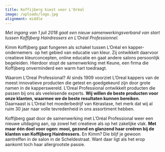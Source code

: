 ```yaml
---
title: Koffijberg kiest voor L'Oréal
image: /uploads/logo.jpg
alignment: middle
---
```


*Met ingang van 1 juli 2018 gaat een nieuw samenwerkingsverband van start tussen Koffijberg Hairdressers en L’Or&eacute;al Professionnel.*

Kimm Koffijberg gaat fungeren als schakel tussen L’Or&eacute;al en kapper- ondernemers&nbsp; op het gebied van educatie van kleur. Zij ontwikkelt daarvoor creatieve kleurconcepten, online educatie en gaat andere salons persoonlijk begeleiden. Hierdoor stopt de samenwerking met Keune, een firma die Koffijberg onverminderd een warm hart toedraagt.

Waarom L’Oreal Professional? Al sinds 1909 voorziet L’Oreal kappers van de meest innovatieve producten die getest en goedgekeurd zijn door grote namen in de kapperswereld. L’Oreal Professional ontwikkelt producten die passen bij ons als veeleisende experts. **Wij willen de beste producten voor onze klanten, waarmee we de beste resultaten kunnen bereiken.** Daarnaast is L’Or&eacute;al het moederbedrijf van K&eacute;rastase, het merk dat wij al ruim 30 jaar naar volle tevredenheid in ons assortiment hebben.

Koffijberg gaat door de samenwerking met L’Or&eacute;al Professional weer een nieuwe uitdaging aan, op zowel het creatieve als op het zakelijke vlak. **Met maar &eacute;&eacute;n doel voor ogen: mooi, gezond en glanzend haar cre&euml;ren bij de klanten van Koffijberg Hairdressers.**&nbsp;En Kimm? Die blijf je gewoon aantreffen in de salon in de Scheldestraat. Want daar ligt als het erop aankomt toch haar allergrootste passie.